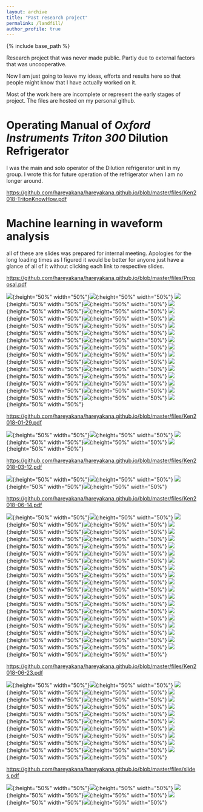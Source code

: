 ```yaml
---
layout: archive
title: "Past research project"
permalink: /landfill/
author_profile: true
---
```


{% include base_path %}

Research project that was never made public. Partly due to external factors that was uncooperative. 

Now I am just going to leave my ideas, efforts and results here so that people might know that I have actually worked on it.

Most of the work here are incomplete or represent the early stages of project. The files are hosted on my personal github.

Operating Manual of *Oxford Instruments Triton 300* Dilution Refrigerator
====
I was the main and solo operator of the Dilution refrigerator unit in my group. I wrote this for future operation of the refrigerator when I am no longer around.

<https://github.com/hareyakana/hareyakana.github.io/blob/master/files/Ken2018-TritonKnowHow.pdf>

Machine learning in waveform analysis
=====
all of these are slides was prepared for internal meeting. Apologies for the long loading times as I figured it would be better for anyone just have a glance of all of it without clicking each link to respective slides.

<https://github.com/hareyakana/hareyakana.github.io/blob/master/files/Proposal.pdf>

![](https://raw.githubusercontent.com/hareyakana/hareyakana.github.io/master/files/Proposal-01.jpg){:height="50%" width="50%"}![](https://raw.githubusercontent.com/hareyakana/hareyakana.github.io/master/files/Proposal-02.jpg){:height="50%" width="50%"}
![](https://raw.githubusercontent.com/hareyakana/hareyakana.github.io/master/files/Proposal-03.jpg){:height="50%" width="50%"}![](https://raw.githubusercontent.com/hareyakana/hareyakana.github.io/master/files/Proposal-04.jpg){:height="50%" width="50%"}
![](https://raw.githubusercontent.com/hareyakana/hareyakana.github.io/master/files/Proposal-05.jpg){:height="50%" width="50%"}![](https://raw.githubusercontent.com/hareyakana/hareyakana.github.io/master/files/Proposal-06.jpg){:height="50%" width="50%"}
![](https://raw.githubusercontent.com/hareyakana/hareyakana.github.io/master/files/Proposal-07.jpg){:height="50%" width="50%"}![](https://raw.githubusercontent.com/hareyakana/hareyakana.github.io/master/files/Proposal-08.jpg){:height="50%" width="50%"}
![](https://raw.githubusercontent.com/hareyakana/hareyakana.github.io/master/files/Proposal-09.jpg){:height="50%" width="50%"}![](https://raw.githubusercontent.com/hareyakana/hareyakana.github.io/master/files/Proposal-10.jpg){:height="50%" width="50%"}
![](https://raw.githubusercontent.com/hareyakana/hareyakana.github.io/master/files/Proposal-11.jpg){:height="50%" width="50%"}![](https://raw.githubusercontent.com/hareyakana/hareyakana.github.io/master/files/Proposal-12.jpg){:height="50%" width="50%"}
![](https://raw.githubusercontent.com/hareyakana/hareyakana.github.io/master/files/Proposal-13.jpg){:height="50%" width="50%"}![](https://raw.githubusercontent.com/hareyakana/hareyakana.github.io/master/files/Proposal-14.jpg){:height="50%" width="50%"}
![](https://raw.githubusercontent.com/hareyakana/hareyakana.github.io/master/files/Proposal-15.jpg){:height="50%" width="50%"}![](https://raw.githubusercontent.com/hareyakana/hareyakana.github.io/master/files/Proposal-16.jpg){:height="50%" width="50%"}
![](https://raw.githubusercontent.com/hareyakana/hareyakana.github.io/master/files/Proposal-17.jpg){:height="50%" width="50%"}![](https://raw.githubusercontent.com/hareyakana/hareyakana.github.io/master/files/Proposal-18.jpg){:height="50%" width="50%"}
![](https://raw.githubusercontent.com/hareyakana/hareyakana.github.io/master/files/Proposal-19.jpg){:height="50%" width="50%"}![](https://raw.githubusercontent.com/hareyakana/hareyakana.github.io/master/files/Proposal-20.jpg){:height="50%" width="50%"}
![](https://raw.githubusercontent.com/hareyakana/hareyakana.github.io/master/files/Proposal-21.jpg){:height="50%" width="50%"}![](https://raw.githubusercontent.com/hareyakana/hareyakana.github.io/master/files/Proposal-22.jpg){:height="50%" width="50%"}
![](https://raw.githubusercontent.com/hareyakana/hareyakana.github.io/master/files/Proposal-23.jpg){:height="50%" width="50%"}![](https://raw.githubusercontent.com/hareyakana/hareyakana.github.io/master/files/Proposal-24.jpg){:height="50%" width="50%"}
![](https://raw.githubusercontent.com/hareyakana/hareyakana.github.io/master/files/Proposal-25.jpg){:height="50%" width="50%"}![](https://raw.githubusercontent.com/hareyakana/hareyakana.github.io/master/files/Proposal-26.jpg){:height="50%" width="50%"}
![](https://raw.githubusercontent.com/hareyakana/hareyakana.github.io/master/files/Proposal-27.jpg){:height="50%" width="50%"}![](https://raw.githubusercontent.com/hareyakana/hareyakana.github.io/master/files/Proposal-28.jpg){:height="50%" width="50%"}
![](https://raw.githubusercontent.com/hareyakana/hareyakana.github.io/master/files/Proposal-29.jpg){:height="50%" width="50%"}![](https://raw.githubusercontent.com/hareyakana/hareyakana.github.io/master/files/Proposal-30.jpg){:height="50%" width="50%"}
![](https://raw.githubusercontent.com/hareyakana/hareyakana.github.io/master/files/Proposal-31.jpg){:height="50%" width="50%"}

<https://github.com/hareyakana/hareyakana.github.io/blob/master/files/Ken2018-01-29.pdf>

![](https://raw.githubusercontent.com/hareyakana/hareyakana.github.io/master/files/Ken2018-01-29-01.jpg){:height="50%" width="50%"}![](https://raw.githubusercontent.com/hareyakana/hareyakana.github.io/master/files/Ken2018-01-29-02.jpg){:height="50%" width="50%"}
![](https://raw.githubusercontent.com/hareyakana/hareyakana.github.io/master/files/Ken2018-01-29-03.jpg){:height="50%" width="50%"}![](https://raw.githubusercontent.com/hareyakana/hareyakana.github.io/master/files/Ken2018-01-29-04.jpg){:height="50%" width="50%"}
![](https://raw.githubusercontent.com/hareyakana/hareyakana.github.io/master/files/Ken2018-01-29-05.jpg){:height="50%" width="50%"}


<https://github.com/hareyakana/hareyakana.github.io/blob/master/files/Ken2018-03-12.pdf>

![](https://raw.githubusercontent.com/hareyakana/hareyakana.github.io/master/files/Ken2018-03-12-01.jpg){:height="50%" width="50%"}![](https://raw.githubusercontent.com/hareyakana/hareyakana.github.io/master/files/Ken2018-03-12-02.jpg){:height="50%" width="50%"}
![](https://raw.githubusercontent.com/hareyakana/hareyakana.github.io/master/files/Ken2018-03-12-03.jpg){:height="50%" width="50%"}![](https://raw.githubusercontent.com/hareyakana/hareyakana.github.io/master/files/Ken2018-03-12-04.jpg){:height="50%" width="50%"}

<https://github.com/hareyakana/hareyakana.github.io/blob/master/files/Ken2018-06-14.pdf>

![](https://raw.githubusercontent.com/hareyakana/hareyakana.github.io/master/files/Ken2018-06-14-01.jpg){:height="50%" width="50%"}![](https://raw.githubusercontent.com/hareyakana/hareyakana.github.io/master/files/Ken2018-06-14-02.jpg){:height="50%" width="50%"}
![](https://raw.githubusercontent.com/hareyakana/hareyakana.github.io/master/files/Ken2018-06-14-03.jpg){:height="50%" width="50%"}![](https://raw.githubusercontent.com/hareyakana/hareyakana.github.io/master/files/Ken2018-06-14-04.jpg){:height="50%" width="50%"}
![](https://raw.githubusercontent.com/hareyakana/hareyakana.github.io/master/files/Ken2018-06-14-05.jpg){:height="50%" width="50%"}![](https://raw.githubusercontent.com/hareyakana/hareyakana.github.io/master/files/Ken2018-06-14-06.jpg){:height="50%" width="50%"}
![](https://raw.githubusercontent.com/hareyakana/hareyakana.github.io/master/files/Ken2018-06-14-07.jpg){:height="50%" width="50%"}![](https://raw.githubusercontent.com/hareyakana/hareyakana.github.io/master/files/Ken2018-06-14-08.jpg){:height="50%" width="50%"}
![](https://raw.githubusercontent.com/hareyakana/hareyakana.github.io/master/files/Ken2018-06-14-09.jpg){:height="50%" width="50%"}![](https://raw.githubusercontent.com/hareyakana/hareyakana.github.io/master/files/Ken2018-06-14-10.jpg){:height="50%" width="50%"}
![](https://raw.githubusercontent.com/hareyakana/hareyakana.github.io/master/files/Ken2018-06-14-11.jpg){:height="50%" width="50%"}![](https://raw.githubusercontent.com/hareyakana/hareyakana.github.io/master/files/Ken2018-06-14-12.jpg){:height="50%" width="50%"}
![](https://raw.githubusercontent.com/hareyakana/hareyakana.github.io/master/files/Ken2018-06-14-13.jpg){:height="50%" width="50%"}![](https://raw.githubusercontent.com/hareyakana/hareyakana.github.io/master/files/Ken2018-06-14-14.jpg){:height="50%" width="50%"}
![](https://raw.githubusercontent.com/hareyakana/hareyakana.github.io/master/files/Ken2018-06-14-15.jpg){:height="50%" width="50%"}![](https://raw.githubusercontent.com/hareyakana/hareyakana.github.io/master/files/Ken2018-06-14-16.jpg){:height="50%" width="50%"}
![](https://raw.githubusercontent.com/hareyakana/hareyakana.github.io/master/files/Ken2018-06-14-17.jpg){:height="50%" width="50%"}![](https://raw.githubusercontent.com/hareyakana/hareyakana.github.io/master/files/Ken2018-06-14-18.jpg){:height="50%" width="50%"}
![](https://raw.githubusercontent.com/hareyakana/hareyakana.github.io/master/files/Ken2018-06-14-19.jpg){:height="50%" width="50%"}![](https://raw.githubusercontent.com/hareyakana/hareyakana.github.io/master/files/Ken2018-06-14-20.jpg){:height="50%" width="50%"}
![](https://raw.githubusercontent.com/hareyakana/hareyakana.github.io/master/files/Ken2018-06-14-21.jpg){:height="50%" width="50%"}![](https://raw.githubusercontent.com/hareyakana/hareyakana.github.io/master/files/Ken2018-06-14-22.jpg){:height="50%" width="50%"}
![](https://raw.githubusercontent.com/hareyakana/hareyakana.github.io/master/files/Ken2018-06-14-23.jpg){:height="50%" width="50%"}![](https://raw.githubusercontent.com/hareyakana/hareyakana.github.io/master/files/Ken2018-06-14-24.jpg){:height="50%" width="50%"}
![](https://raw.githubusercontent.com/hareyakana/hareyakana.github.io/master/files/Ken2018-06-14-25.jpg){:height="50%" width="50%"}![](https://raw.githubusercontent.com/hareyakana/hareyakana.github.io/master/files/Ken2018-06-14-26.jpg){:height="50%" width="50%"}
![](https://raw.githubusercontent.com/hareyakana/hareyakana.github.io/master/files/Ken2018-06-14-27.jpg){:height="50%" width="50%"}![](https://raw.githubusercontent.com/hareyakana/hareyakana.github.io/master/files/Ken2018-06-14-28.jpg){:height="50%" width="50%"}
![](https://raw.githubusercontent.com/hareyakana/hareyakana.github.io/master/files/Ken2018-06-14-29.jpg){:height="50%" width="50%"}![](https://raw.githubusercontent.com/hareyakana/hareyakana.github.io/master/files/Ken2018-06-14-30.jpg){:height="50%" width="50%"}
![](https://raw.githubusercontent.com/hareyakana/hareyakana.github.io/master/files/Ken2018-06-14-31.jpg){:height="50%" width="50%"}![](https://raw.githubusercontent.com/hareyakana/hareyakana.github.io/master/files/Ken2018-06-14-32.jpg){:height="50%" width="50%"}
![](https://raw.githubusercontent.com/hareyakana/hareyakana.github.io/master/files/Ken2018-06-14-33.jpg){:height="50%" width="50%"}![](https://raw.githubusercontent.com/hareyakana/hareyakana.github.io/master/files/Ken2018-06-14-34.jpg){:height="50%" width="50%"}
![](https://raw.githubusercontent.com/hareyakana/hareyakana.github.io/master/files/Ken2018-06-14-35.jpg){:height="50%" width="50%"}![](https://raw.githubusercontent.com/hareyakana/hareyakana.github.io/master/files/Ken2018-06-14-36.jpg){:height="50%" width="50%"}
![](https://raw.githubusercontent.com/hareyakana/hareyakana.github.io/master/files/Ken2018-06-14-37.jpg){:height="50%" width="50%"}![](https://raw.githubusercontent.com/hareyakana/hareyakana.github.io/master/files/Ken2018-06-14-38.jpg){:height="50%" width="50%"}
![](https://raw.githubusercontent.com/hareyakana/hareyakana.github.io/master/files/Ken2018-06-14-39.jpg){:height="50%" width="50%"}![](https://raw.githubusercontent.com/hareyakana/hareyakana.github.io/master/files/Ken2018-06-14-40.jpg){:height="50%" width="50%"}

<https://github.com/hareyakana/hareyakana.github.io/blob/master/files/Ken2018-06-23.pdf>

![](https://raw.githubusercontent.com/hareyakana/hareyakana.github.io/master/files/Ken2018-06-23-01.jpg){:height="50%" width="50%"}![](https://raw.githubusercontent.com/hareyakana/hareyakana.github.io/master/files/Ken2018-06-23-02.jpg){:height="50%" width="50%"}
![](https://raw.githubusercontent.com/hareyakana/hareyakana.github.io/master/files/Ken2018-06-23-03.jpg){:height="50%" width="50%"}![](https://raw.githubusercontent.com/hareyakana/hareyakana.github.io/master/files/Ken2018-06-23-04.jpg){:height="50%" width="50%"}
![](https://raw.githubusercontent.com/hareyakana/hareyakana.github.io/master/files/Ken2018-06-23-05.jpg){:height="50%" width="50%"}![](https://raw.githubusercontent.com/hareyakana/hareyakana.github.io/master/files/Ken2018-06-23-06.jpg){:height="50%" width="50%"}
![](https://raw.githubusercontent.com/hareyakana/hareyakana.github.io/master/files/Ken2018-06-23-07.jpg){:height="50%" width="50%"}![](https://raw.githubusercontent.com/hareyakana/hareyakana.github.io/master/files/Ken2018-06-23-08.jpg){:height="50%" width="50%"}
![](https://raw.githubusercontent.com/hareyakana/hareyakana.github.io/master/files/Ken2018-06-23-09.jpg){:height="50%" width="50%"}![](https://raw.githubusercontent.com/hareyakana/hareyakana.github.io/master/files/Ken2018-06-23-10.jpg){:height="50%" width="50%"}
![](https://raw.githubusercontent.com/hareyakana/hareyakana.github.io/master/files/Ken2018-06-23-11.jpg){:height="50%" width="50%"}![](https://raw.githubusercontent.com/hareyakana/hareyakana.github.io/master/files/Ken2018-06-23-12.jpg){:height="50%" width="50%"}
![](https://raw.githubusercontent.com/hareyakana/hareyakana.github.io/master/files/Ken2018-06-23-13.jpg){:height="50%" width="50%"}![](https://raw.githubusercontent.com/hareyakana/hareyakana.github.io/master/files/Ken2018-06-23-14.jpg){:height="50%" width="50%"}
![](https://raw.githubusercontent.com/hareyakana/hareyakana.github.io/master/files/Ken2018-06-23-15.jpg){:height="50%" width="50%"}![](https://raw.githubusercontent.com/hareyakana/hareyakana.github.io/master/files/Ken2018-06-23-16.jpg){:height="50%" width="50%"}
![](https://raw.githubusercontent.com/hareyakana/hareyakana.github.io/master/files/Ken2018-06-23-17.jpg){:height="50%" width="50%"}![](https://raw.githubusercontent.com/hareyakana/hareyakana.github.io/master/files/Ken2018-06-23-18.jpg){:height="50%" width="50%"}
![](https://raw.githubusercontent.com/hareyakana/hareyakana.github.io/master/files/Ken2018-06-23-19.jpg){:height="50%" width="50%"}![](https://raw.githubusercontent.com/hareyakana/hareyakana.github.io/master/files/Ken2018-06-23-20.jpg){:height="50%" width="50%"}
![](https://raw.githubusercontent.com/hareyakana/hareyakana.github.io/master/files/Ken2018-06-23-21.jpg){:height="50%" width="50%"}![](https://raw.githubusercontent.com/hareyakana/hareyakana.github.io/master/files/Ken2018-06-23-22.jpg){:height="50%" width="50%"}

<https://github.com/hareyakana/hareyakana.github.io/blob/master/files/slides.pdf>

![](https://raw.githubusercontent.com/hareyakana/hareyakana.github.io/master/files/slides-1.jpg){:height="50%" width="50%"}![](https://raw.githubusercontent.com/hareyakana/hareyakana.github.io/master/files/slides-2.jpg){:height="50%" width="50%"}
![](https://raw.githubusercontent.com/hareyakana/hareyakana.github.io/master/files/slides-3.jpg){:height="50%" width="50%"}![](https://raw.githubusercontent.com/hareyakana/hareyakana.github.io/master/files/slides-4.jpg){:height="50%" width="50%"}
![](https://raw.githubusercontent.com/hareyakana/hareyakana.github.io/master/files/slides-5.jpg){:height="50%" width="50%"}![](https://raw.githubusercontent.com/hareyakana/hareyakana.github.io/master/files/slides-6.jpg){:height="50%" width="50%"}
